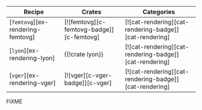 | Recipe | Crates | Categories |
|--------|--------|------------|
| [`femtovg`][ex-rendering-femtovg] | [![femtovg][c-femtovg-badge]][c-femtovg] | [![cat-rendering][cat-rendering-badge]][cat-rendering] |
| [`lyon`][ex-rendering-lyon] | {{!crate lyon}} | [![cat-rendering][cat-rendering-badge]][cat-rendering] |
| [`vger`][ex-rendering-vger] | [![vger][c-vger-badge]][c-vger] | [![cat-rendering][cat-rendering-badge]][cat-rendering] |

<div class="hidden">
FIXME
</div>
